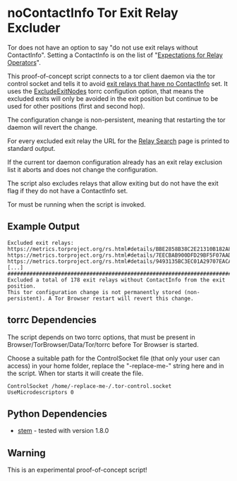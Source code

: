 # noContactInfo Tor Exit Relay Excluder

Tor does not have an option to say "do not use exit relays without ContactInfo".
Setting a ContactInfo is on the list of "[Expectations for Relay Operators](https://gitlab.torproject.org/tpo/community/team/-/wikis/Expectations-for-Relay-Operators)".

This proof-of-concept script connects to a tor client daemon via the tor control socket and tells it to avoid 
[exit relays that have no ContactInfo](https://nusenu.github.io/OrNetStats/no-contactinfo-exits) set. It uses 
the [ExcludeExitNodes](https://2019.www.torproject.org/docs/tor-manual.html.en#ExcludeExitNodes) torrc configution
option, that means the excluded exits will only be avoided in the exit position but continue to be used for other positions (first and second hop).

The configuration change is non-persistent, meaning that restarting the tor daemon will revert the change.

For every excluded exit relay the URL for the [Relay Search](https://metrics.torproject.org/rs.html#search) page is printed to standard output.

If the current tor daemon configuration already has an exit relay exclusion list it aborts and does not change the configuration.

The script also excludes relays that allow exiting but do not have the exit flag if they do not have a ContactInfo set.

Tor must be running when the script is invoked.

## Example Output

```
Excluded exit relays:
https://metrics.torproject.org/rs.html#details/BBE2858B38C2E21310B182A84D951C27B366F00F
https://metrics.torproject.org/rs.html#details/7EECBAB900DFD29BF5F07AAD41EAF1E2BFF467E9
https://metrics.torproject.org/rs.html#details/9493135BC3EC01A29707EACA058FCEBD619F3BB1
[...]
##################################################################################
Excluded a total of 178 exit relays without ContactInfo from the exit position.
This tor configuration change is not permanently stored (non-persistent). A Tor Browser restart will revert this change.
```


## torrc Dependencies

The script depends on two torrc options, that must be present in Browser/TorBrowser/Data/Tor/torrc before Tor Browser is started.

Choose a suitable path for the ControlSocket file (that only your user can access) in your home folder, replace the "-replace-me-" string here and in the script.
When tor starts it will create the file.

```
ControlSocket /home/-replace-me-/.tor-control.socket
UseMicrodescriptors 0
```


## Python Dependencies

* [stem](https://stem.torproject.org/) - tested with version 1.8.0


## Warning 


This is an experimental proof-of-concept script! 
